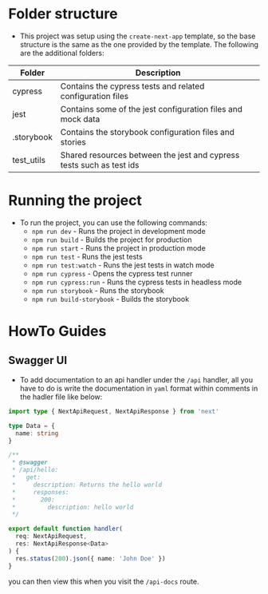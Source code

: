 # Folder structure
- This project was setup using the `create-next-app` template, so the base structure is the same as the one provided by the template. The following are the additional folders:

| Folder | Description |
| ------ | ----------- |
| cypress | Contains the cypress tests and related configuration files |
| jest | Contains some of the jest configuration files and mock data |
| .storybook | Contains the storybook configuration files and stories |
| test_utils | Shared resources between the jest and cypress tests such as test ids|

# Running the project
- To run the project, you can use the following commands:
  - `npm run dev` - Runs the project in development mode
  - `npm run build` - Builds the project for production
  - `npm run start` - Runs the project in production mode
  - `npm run test` - Runs the jest tests
  - `npm run test:watch` - Runs the jest tests in watch mode
  - `npm run cypress` - Opens the cypress test runner
  - `npm run cypress:run` - Runs the cypress tests in headless mode
  - `npm run storybook` - Runs the storybook
  - `npm run build-storybook` - Builds the storybook

# HowTo Guides

## Swagger UI
- To add documentation to an api handler under the `/api` handler, all you have to do is write the documentation in `yaml` format within comments in the hadler file like below:
```ts
import type { NextApiRequest, NextApiResponse } from 'next'

type Data = {
  name: string
}

/**
 * @swagger
 * /api/hello:
 *   get:
 *     description: Returns the hello world
 *     responses:
 *       200:
 *         description: hello world
 */

export default function handler(
  req: NextApiRequest,
  res: NextApiResponse<Data>
) {
  res.status(200).json({ name: 'John Doe' })
}

```
you can then view this when you visit the `/api-docs` route.
